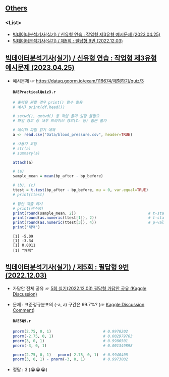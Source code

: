 ## [Others](../README.md#others)

### \<List>

  - [빅데이터분석기사(실기) / 신유형 연습 : 작업형 제3유형 예시문제 (2023.04.25)](#빅데이터분석기사실기--신유형-연습--작업형-제3유형-예시문제-20230425)
  - [빅데이터분석기사(실기) / 제5회 : 필답형 9번 (2022.12.03)](#빅데이터분석기사실기--제5회--필답형-9번-20221203)


## [빅데이터분석기사(실기) / 신유형 연습 : 작업형 제3유형 예시문제 (2023.04.25)](#list)

- 예시문제 ☞ https://dataq.goorm.io/exam/116674/체험하기/quiz/3

  #### `BAEPracticalQuiz3.r`
  ```r
  # 출력을 원할 경우 print() 함수 활용
  # 예시) print(df.head())

  # setwd(), getwd() 등 작업 폴더 설정 불필요
  # 파일 경로 상 내부 드라이브 경로(C: 등) 접근 불가

  # 데이터 파일 읽기 예제
  a <- read.csv("Data/blood_pressure.csv", header=TRUE)

  # 사용자 코딩
  # str(a)
  # summary(a)

  attach(a)

  # (a)
  sample_mean = mean(bp_after - bp_before)

  # (b), (c)
  ttest = t.test(bp_after - bp_before, mu = 0, var.equal=TRUE)
  # print(ttest)

  # 답안 제출 예시
  # print(변수명)
  print(round(sample_mean, 2))                                # t-statistic = -5.09
  print(round(as.numeric(ttest[1]), 2))                       # t-statistic = -5.09
  print(round(as.numeric(ttest[3]), 4))                       # p-value = 0.0011 < 0.05
  print("채택")
  ```
  ```
  [1] -5.09
  [1] -3.34
  [1] 0.0011
  [1] "채택"
  ```


## [빅데이터분석기사(실기) / 제5회 : 필답형 9번 (2022.12.03)](#list)

- 가답안 전체 공유 ☞ [5회 실기(2022.12.03) 필답형 가답안 공유 (Kaggle Discussion)](https://www.kaggle.com/datasets/agileteam/bigdatacertificationkr/discussion/370155)

- 문제 : 표준정규분포의 (-a, a) 구간은 99.7%? (☞ [Kaggle Discussion Comment](https://www.kaggle.com/datasets/agileteam/bigdatacertificationkr/discussion/370155#2055310))

  #### `BAE5Q9.r`
  ```r
  pnorm(2.75, 0, 1)                       # 0.9970202
  pnorm(-2.75, 0, 1)                      # 0.002979763
  pnorm(3, 0, 1)                          # 0.9986501
  pnorm(-3, 0, 1)                         # 0.001349898

  pnorm(2.75, 0, 1) - pnorm(-2.75, 0, 1)  # 0.9940405
  pnorm(3, 0, 1) - pnorm(-3, 0, 1)        # 0.9973002
  ```

- 정답 : 3 (:sob::sob::sob:)
